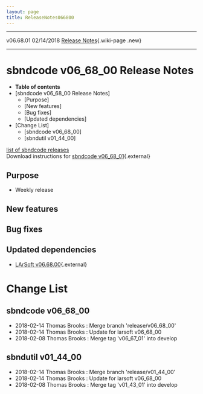 ```yaml
---
layout: page
title: ReleaseNotes066800
---
```


  ----------- ------------ -- -- -----------------------------------------------------------
  v06.68.01   02/14/2018         [Release Notes](ReleaseNotes066801.html){.wiki-page .new}
  ----------- ------------ -- -- -----------------------------------------------------------



sbndcode v06\_68\_00 Release Notes
======================================================================================

-   **Table of contents**
-   [sbndcode v06\_68\_00 Release
    Notes]
    -   [Purpose]
    -   [New features]
    -   [Bug fixes]
    -   [Updated dependencies]
-   [Change List]
    -   [sbndcode v06\_68\_00]
    -   [sbndutil v01\_44\_00]

[list of sbndcode
releases](List_of_SBND_code_releases.html)\
Download instructions for [sbndcode
v06\_68\_01](http://scisoft.fnal.gov/scisoft/bundles/sbnd/v06_68_01/sbndcode-v06_68_01.html){.external}



Purpose
----------------------------------

-   Weekly release



New features
--------------------------------------------



Bug fixes
--------------------------------------



Updated dependencies
------------------------------------------------------------

-   [LArSoft
    v06.68.00](https://cdcvs.fnal.gov/redmine/projects/larsoft/wiki/ReleaseNotes066800){.external}



Change List
==========================================



sbndcode v06\_68\_00
----------------------------------------------------------

-   2018-02-14 Thomas Brooks : Merge branch \'release/v06\_68\_00\'
-   2018-02-14 Thomas Brooks : Update for larsoft v06\_68\_00
-   2018-02-08 Thomas Brooks : Merge tag \'v06\_67\_01\' into develop



sbndutil v01\_44\_00
----------------------------------------------------------

-   2018-02-14 Thomas Brooks : Merge branch \'release/v01\_44\_00\'
-   2018-02-14 Thomas Brooks : Update for larsoft v06\_68\_00
-   2018-02-08 Thomas Brooks : Merge tag \'v01\_43\_01\' into develop
